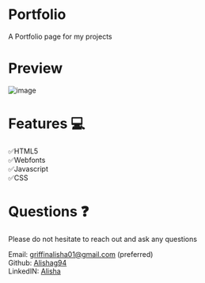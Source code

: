 # Portfolio
A Portfolio page for my projects

# Preview
![image](https://user-images.githubusercontent.com/111026797/207158045-a87f3435-84cb-42ab-b80a-9d1652f4863d.png)

# Features 💻
✅HTML5<br>
✅Webfonts<br>
✅Javascript<br>
✅CSS<br>

# Questions ❓
Please do not hesitate to reach out and ask any questions

Email: <a href="#">griffinalisha01@gmail.com</a> (preferred)<br>
Github: <a href="#">Alishag94</a><br>
LinkedIN: <a href="https://www.linkedin.com/in/griffa/">Alisha</a>
